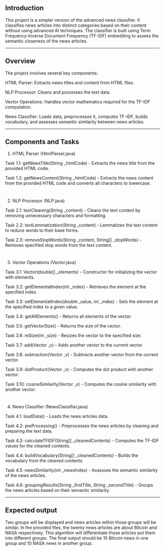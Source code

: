 Introduction
-

This project is a simpler version of the advanced news classifier. It classifies news articles into distinct categories based on their content without using advanced AI techniques. The classifier is built using Term Frequency-Inverse Document Frequency (TF-IDF) embedding to assess the semantic closeness of the news articles.

------------------------------------------------------------------------------------------------------------------------------------------------------------------------------------------------
Overview
-

The project involves several key components:

HTML Parser: Extracts news titles and content from HTML files.

NLP Processor: Cleans and processes the text data.

Vector Operations: Handles vector mathematics required for the TF-IDF computation.

News Classifier: Loads data, preprocesses it, computes TF-IDF, builds vocabulary, and assesses semantic similarity between news articles.

------------------------------------------------------------------------------------------------------------------------------------------------------------------------------------------------
Components and Tasks
-

1. HTML Parser (HtmlParser.java)

Task 1.1: getNewsTitle(String _htmlCode) - Extracts the news title from the provided HTML code.

Task 1.2: getNewsContent(String _htmlCode) - Extracts the news content from the provided HTML code and converts all characters to lowercase.
#

2. NLP Processor (NLP.java)

Task 2.1: textCleaning(String _content) - Cleans the text content by removing unnecessary characters and formatting.

Task 2.2: textLemmatization(String _content) - Lemmatizes the text content to reduce words to their base forms.

Task 2.3: removeStopWords(String _content, String[] _stopWords) - Removes specified stop words from the text content.
#

3. Vector Operations (Vector.java)

Task 3.1: Vector(double[] _elements) - Constructor for initializing the vector with elements.

Task 3.2: getElementatIndex(int _index) - Retrieves the element at the specified index.

Task 3.3: setElementatIndex(double _value, int _index) - Sets the element at the specified index to a given value.

Task 3.4: getAllElements() - Returns all elements of the vector.

Task 3.5: getVectorSize() - Returns the size of the vector.

Task 3.6: reSize(int _size) - Resizes the vector to the specified size.

Task 3.7: add(Vector _v) - Adds another vector to the current vector.

Task 3.8: subtraction(Vector _v) - Subtracts another vector from the current vector.

Task 3.9: dotProduct(Vector _v) - Computes the dot product with another vector.

Task 3.10: cosineSimilarity(Vector _v) - Computes the cosine similarity with another vector.
#

4. News Classifier (NewsClassifier.java)

Task 4.1: loadData() - Loads the news articles data.

Task 4.2: preProcessing() - Preprocesses the news articles by cleaning and preparing the text data.

Task 4.3: calculateTFIDF(String[] _cleanedContents) - Computes the TF-IDF values for the cleaned contents.

Task 4.4: buildVocabulary(String[] _cleanedContents) - Builds the vocabulary from the cleaned contents.

Task 4.5: newsSimilarity(int _newsIndex) - Assesses the semantic similarity of the news articles.

Task 4.6: groupingResults(String _firstTitle, String _secondTitle) - Groups the news articles based on their semantic similarity.

------------------------------------------------------------------------------------------------------------------------------------------------------------------------------------------------
Expected output
-

Two groups will be displayed and news articles within those groups will be similar. In the provided files, the twenty news articles are about Bitcoin and NASA respectively. This algorithm will differentiate those articles put them into different groups. The final output should be 10 Bitcoin news in one group and 10 NASA news in another group.
